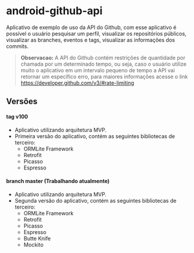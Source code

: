 # android-github-api

Aplicativo de exemplo de uso da API do Github, com esse aplicativo é possível o usuário pesquisar um perfil, visualizar os repositórios públicos, visualizar as branches, eventos e tags, visualizar as informações dos commits.

> **Observacao:** A API do Github contém restrições de quantidade por chamada por um determinado tempo, ou seja, caso o usuário utilize muito o aplicativo em um intervalo pequeno de tempo a API vai retornar um específico erro, para maiores informações acesse o link https://developer.github.com/v3/#rate-limiting

## Versões

#### tag v100
 - Aplicativo utilizando arquitetura MVP.
 - Primeira versão do aplicativo, contém as seguintes bibliotecas de terceiro:
	 - ORMLite Framework
	 - Retrofit
	 - Picasso
	 - Espresso

#### branch master (Trabalhando atualmente)
 - Aplicativo utilizando arquitetura MVP.
 - Segunda versão do aplicativo, contém as seguintes bibliotecas de terceiro:
	 - ORMLite Framework
	 - Retrofit
	 - Picasso
	 - Espresso
	 - Butte Knife
	 - Mockito
